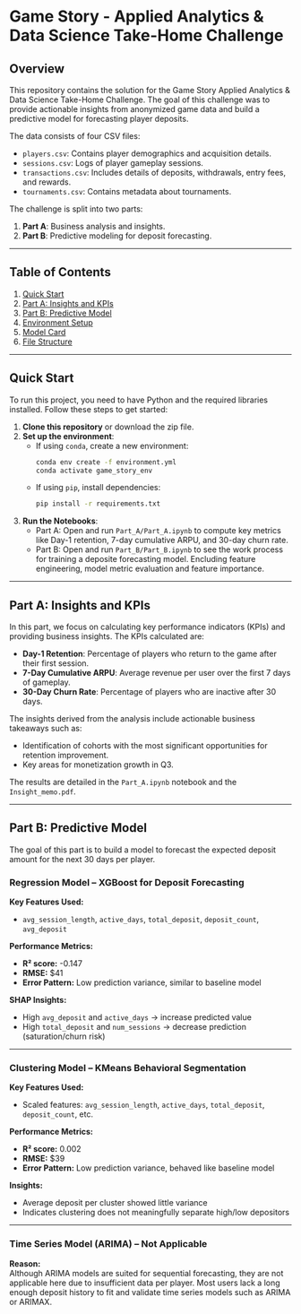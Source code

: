# Game Story - Applied Analytics & Data Science Take-Home Challenge

## Overview

This repository contains the solution for the Game Story Applied Analytics & Data Science Take-Home Challenge. The goal of this challenge was to provide actionable insights from anonymized game data and build a predictive model for forecasting player deposits.

The data consists of four CSV files:
- `players.csv`: Contains player demographics and acquisition details.
- `sessions.csv`: Logs of player gameplay sessions.
- `transactions.csv`: Includes details of deposits, withdrawals, entry fees, and rewards.
- `tournaments.csv`: Contains metadata about tournaments.

The challenge is split into two parts:
1. **Part A**: Business analysis and insights.
2. **Part B**: Predictive modeling for deposit forecasting.

---

## Table of Contents

1. [Quick Start](#quick-start)
2. [Part A: Insights and KPIs](#part-a-insights-and-kpis)
3. [Part B: Predictive Model](#part-b-predictive-model)
4. [Environment Setup](#environment-setup)
5. [Model Card](#model-card)
6. [File Structure](#file-structure)

---

## Quick Start

To run this project, you need to have Python and the required libraries installed. Follow these steps to get started:

1. **Clone this repository** or download the zip file.
2. **Set up the environment**:
   - If using `conda`, create a new environment:
     ```bash
     conda env create -f environment.yml
     conda activate game_story_env
     ```
   - If using `pip`, install dependencies:
     ```bash
     pip install -r requirements.txt
     ```
3. **Run the Notebooks**:
   - Part A: Open and run `Part_A/Part_A.ipynb` to compute key metrics like Day-1 retention, 7-day cumulative ARPU, and 30-day churn rate.
   - Part B: Open and run `Part_B/Part_B.ipynb` to see the work process for training a deposite forecasting model. Encluding feature engineering, model metric evaluation and feature importance.

---

## Part A: Insights and KPIs

In this part, we focus on calculating key performance indicators (KPIs) and providing business insights. The KPIs calculated are:
- **Day-1 Retention**: Percentage of players who return to the game after their first session.
- **7-Day Cumulative ARPU**: Average revenue per user over the first 7 days of gameplay.
- **30-Day Churn Rate**: Percentage of players who are inactive after 30 days.

The insights derived from the analysis include actionable business takeaways such as:
- Identification of cohorts with the most significant opportunities for retention improvement.
- Key areas for monetization growth in Q3.

The results are detailed in the `Part_A.ipynb` notebook and the `Insight_memo.pdf`.

---

## Part B: Predictive Model

The goal of this part is to build a model to forecast the expected deposit amount for the next 30 days per player.

### Regression Model – XGBoost for Deposit Forecasting

**Key Features Used:**  
- `avg_session_length`, `active_days`, `total_deposit`, `deposit_count`, `avg_deposit`

**Performance Metrics:**  
- **R² score:** -0.147  
- **RMSE:** $41  
- **Error Pattern:** Low prediction variance, similar to baseline model

**SHAP Insights:**  
- High `avg_deposit` and `active_days` → increase predicted value  
- High `total_deposit` and `num_sessions` → decrease prediction (saturation/churn risk)

---

### Clustering Model – KMeans Behavioral Segmentation

**Key Features Used:**  
- Scaled features: `avg_session_length`, `active_days`, `total_deposit`, `deposit_count`, etc.

**Performance Metrics:**  
- **R² score:** 0.002  
- **RMSE:** $39  
- **Error Pattern:** Low prediction variance, behaved like baseline model

**Insights:**  
- Average deposit per cluster showed little variance  
- Indicates clustering does not meaningfully separate high/low depositors

---

### Time Series Model (ARIMA) – Not Applicable

**Reason:**  
Although ARIMA models are suited for sequential forecasting, they are not applicable here due to insufficient data per player. Most users lack a long enough deposit history to fit and validate time series models such as ARIMA or ARIMAX.

